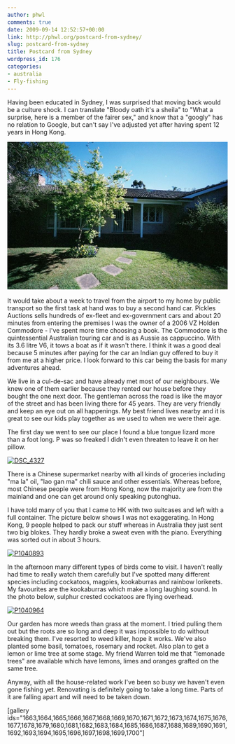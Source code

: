 ```yaml
---
author: phwl
comments: true
date: 2009-09-14 12:52:57+00:00
link: http://phwl.org/postcard-from-sydney/
slug: postcard-from-sydney
title: Postcard from Sydney
wordpress_id: 176
categories:
- australia
- Fly-fishing
---
```


Having been educated in Sydney, I was surprised that moving back would be a culture shock. I can translate "Bloody oath it's a sheila" to "What a surprise, here is a member of the fairer sex," and know that a "googly" has no relation to Google, but can't say I've adjusted yet after having spent 12 years in Hong Kong.

[![a010](/assets/images/2009/09/a010.jpg)](/assets/images/2009/09/a010.jpg)

<!-- more -->

It would take about a week to travel from the airport to my home by public transport so the first task at hand was to buy a second hand car. Pickles Auctions sells hundreds of ex-fleet and ex-government cars and about 20 minutes from entering the premises I was the owner of a 2006 VZ Holden Commodore - I've spent more time choosing a book. The Commodore is the quintessential Australian touring car and is as Aussie as cappuccino. With its 3.6 litre V6, it tows a boat as if it wasn't there. I think it was a good deal because 5 minutes after paying for the car an Indian guy offered to buy it from me at a higher price. I look forward to this car being the basis for many adventures ahead.

We live in a cul-de-sac and have already met most of our neighbours. We knew one of them earlier because they rented our house before they bought the one next door. The gentleman across the road is like the mayor of the street and has been living there for 45 years. They are very friendly and keep an eye out on all happenings. My best friend lives nearby and it is great to see our kids play together as we used to when we were their age.

The first day we went to see our place I found a blue tongue lizard more than a foot long. P was so freaked I didn't even threaten to leave it on her pillow.

[![DSC_4327](http://www.phwl.org/wp-content/uploads/2009/09/3919513348_45d7ecf5cd_o.jpg)](http://www.phwl.org/wp-content/uploads/2009/09/3919513348_45d7ecf5cd_o.jpg)

There is a Chinese supermarket nearby with all kinds of groceries including "ma la" oil, "lao gan ma" chili sauce and other essentials. Whereas before, most Chinese people were from Hong Kong, now the majority are from the mainland and one can get around only speaking putonghua.

I have told many of you that I came to HK with two suitcases and left with a full container. The picture below shows I was not exaggerating. In Hong Kong, 9 people helped to pack our stuff whereas in Australia they just sent two big blokes. They hardly broke a sweat even with the piano. Everything was sorted out in about 3 hours.

[![P1040893](http://www.phwl.org/wp-content/uploads/2009/09/3918747533_01f5a0eae9_o.jpg)](http://www.phwl.org/wp-content/uploads/2009/09/3918747533_01f5a0eae9_o.jpg)

In the afternoon many different types of birds come to visit. I haven't really had time to really watch them carefully but I've spotted many different species including cockatoos, magpies, kookaburras and rainbow lorikeets. My favourites are the kookaburras which make a long laughing sound. In the photo below, sulphur crested cockatoos are flying overhead.

[![P1040964](http://www.phwl.org/wp-content/uploads/2009/09/3919514450_a7e445655b_o.jpg)](http://www.phwl.org/wp-content/uploads/2009/09/3919514450_a7e445655b_o.jpg)

Our garden has more weeds than grass at the moment. I tried pulling them out but the roots are so long and deep it was impossible to do without breaking them. I've resorted to weed killer, hope it works. We've also planted some basil, tomatoes, rosemary and rocket. Also plan to get a lemon or lime tree at some stage. My friend Warren told me that "lemonade trees" are available which have lemons, limes and oranges grafted on the same tree.

Anyway, with all the house-related work I've been so busy we haven't even gone fishing yet. Renovating is definitely going to take a long time. Parts of it are falling apart and will need to be taken down.

[gallery ids="1663,1664,1665,1666,1667,1668,1669,1670,1671,1672,1673,1674,1675,1676,1677,1678,1679,1680,1681,1682,1683,1684,1685,1686,1687,1688,1689,1690,1691,1692,1693,1694,1695,1696,1697,1698,1699,1700"]
